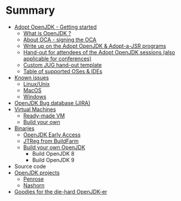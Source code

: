 # Summary

* [Adopt OpenJDK - Getting started](adopt_openjdk_-_getting_started.md)
   * [What is OpenJDK ?](what_is_openjdk.md)
   * [About OCA - signing the OCA](about_oca_-_signing_the_oca.md)
   * [Write up on the Adopt OpenJDK & Adopt-a-JSR programs](write_up_on_the_adopt_openjdk_&_adopt-a-jsr_programs.md)
   * [Hand-out for attendees of the Adopt OpenJDK sessions (also applicable for conferences)](hand-out_for_attendees_of_the_adopt_openjdk_sessions_also_applicable_for_conferences.md)
   * [Custom JUG hand-out template](custom_jug_hand-out_template.md)
   * [Table of supported OSes & IDEs](table_of_supported_oses_&_ides.md)
* [Known issues](known_issues.md)
   * [Linux/Unix](linuxunix.md)
   * [MacOS](macos.md)
   * [Windows](windows.md)
* [OpenJDK Bug database (JIRA)](openjdk_bug_database_jira.md)
* [Virtual Machines](virtual_machines.md)
   * [Ready-made VM](ready-made_vm.md)
   * [Build your own](build_your_own.md)
* [Binaries](binaries.md)
   * [OpenJDK Early Access](openjdk_early_access.md)
   * [JTReg from BuildFarm](jtreg_from_buildfarm.md)
   * [Build your own OpenJDK](build_your_own_openjdk.md)
       * Build OpenJDK 8
       * Build OpenJDK 9
* Source code
* [OpenJDK projects](openjdk_projects.md)
   * [Penrose](penrose.md)
   * [Nashorn](nashorn.md)
* [Goodies for the die-hard OpenJDK-er](goodies_for_the_die-hard_openjdk-er.md)

